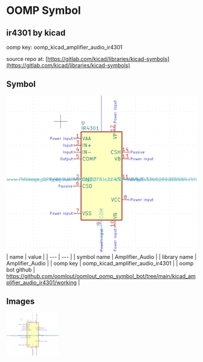 # OOMP Symbol  
## ir4301  by kicad  
  
oomp key: oomp_kicad_amplifier_audio_ir4301  
  
source repo at: [https://gitlab.com/kicad/libraries/kicad-symbols](https://gitlab.com/kicad/libraries/kicad-symbols)  
## Symbol  
  
[![working.png](working_600.png)](working.png)  
| name | value | 
| --- | --- | 
| symbol name | Amplifier_Audio | 
| library name | Amplifier_Audio | 
| oomp key | oomp_kicad_amplifier_audio_ir4301 | 
| oomp bot github | https://github.com/oomlout/oomlout_oomp_symbol_bot/tree/main/kicad_amplifier_audio_ir4301/working | 
## Images  
  
[![working.png](working_140.png)](working.png)  
